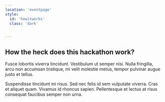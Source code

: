 ```yaml
---
location: 'eventpage'
style:
  id: 'howitworks'
  class: 'dark'


---
```


<h2> How the heck does this hackathon work?</h2>

<p>Fusce lobortis viverra tincidunt. Vestibulum ut semper nisi. Nulla fringilla, arcu non accumsan tristique, mi velit molestie metus, tempor pulvinar augue justo et tellus.</p>

<p>Suspendisse tincidunt mi risus. Sed nec felis id sem vulputate viverra. Cras et aliquet quam. Vivamus id rhoncus sapien. Pellentesque et lectus at risus consequat faucibus semper non urna.</p>
